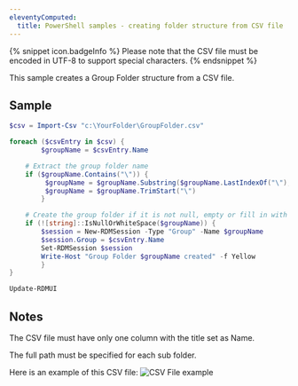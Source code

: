 ```yaml
---
eleventyComputed:
  title: PowerShell samples - creating folder structure from CSV file
---
```

{% snippet icon.badgeInfo %}
Please note that the CSV file must be encoded in UTF-8 to support special characters.
{% endsnippet %}

This sample creates a Group Folder structure from a CSV file.

## Sample
```powershell
$csv = Import-Csv "c:\YourFolder\GroupFolder.csv"

foreach ($csvEntry in $csv) {
        $groupName = $csvEntry.Name

    # Extract the group folder name
    if ($groupName.Contains("\")) {
         $groupName = $groupName.Substring($groupName.LastIndexOf("\"), $groupName.Length - $groupName.LastIndexOf("\"))
         $groupName = $groupName.TrimStart("\")
        }

    # Create the group folder if it is not null, empty or fill in with space characters
    if (![string]::IsNullOrWhiteSpace($groupName)) {
        $session = New-RDMSession -Type "Group" -Name $groupName
        $session.Group = $csvEntry.Name
        Set-RDMSession $session
        Write-Host "Group Folder $groupName created" -f Yellow
        }
}

Update-RDMUI
```

## Notes
The CSV file must have only one column with the title set as Name.

The full path must be specified for each sub folder.

Here is an example of this CSV file:
![CSV File example](https://cdnweb.devolutions.net/docs/docs_en_rdm_windows_clip11585.png)
